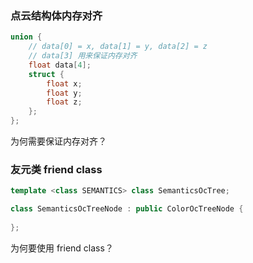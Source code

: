 ### 点云结构体内存对齐

```cpp
union {
    // data[0] = x, data[1] = y, data[2] = z
    // data[3] 用来保证内存对齐
    float data[4];
    struct {
        float x;
        float y;
        float z;
    };
};
```

为何需要保证内存对齐？

### 友元类 friend class

```cpp
template <class SEMANTICS> class SemanticsOcTree;

class SemanticsOcTreeNode : public ColorOcTreeNode {
    
};
```

为何要使用 friend class？